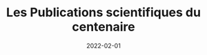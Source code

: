 ---
# Documentation: https://wowchemy.com/docs/managing-content/

title: Les Publications scientifiques du centenaire
subtitle: ''
summary: ''
authors:
- admin
tags:
- 'centenary'
categories: []
date: '2022-02-01'
lastmod: 2022-02-01T09:40:42+02:00
featured: false
draft: false

# Featured image
# To use, add an image named `featured.jpg/png` to your page's folder.
# Focal points: Smart, Center, TopLeft, Top, TopRight, Left, Right, BottomLeft, Bottom, BottomRight.
image:
  caption: ''
  focal_point: ''
  preview_only: false

# Projects (optional).
#   Associate this post with one or more of your projects.
#   Simply enter your project's folder or file name without extension.
#   E.g. `projects = ["internal-project"]` references `content/project/deep-learning/index.md`.
#   Otherwise, set `projects = []`.
projects: []
publication_types:
- '6'
abstract: ''
publication: "*Quel bilan scientifique pour le centenaire de 1914-1918 ?*"
---